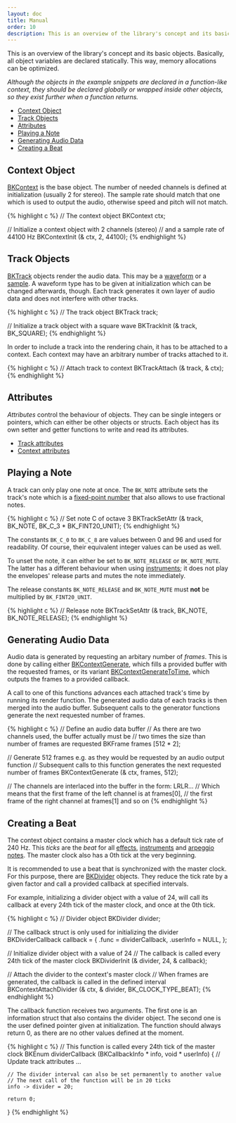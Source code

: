 ```yaml
---
layout: doc
title: Manual
order: 10
description: This is an overview of the library's concept and its basic objects. Basically, all object variables are declared statically. This way, memory allocations can be optimized.
---
```


This is an overview of the library's concept and its basic objects. Basically, all object variables are declared statically. This way, memory allocations can be optimized.

*Although the objects in the example snippets are declared in a function-like context, they should be declared globally or wrapped inside other objects, so they exist further when a function returns.*

- [Context Object](#context-object)
- [Track Objects](#track-objects)
- [Attributes](#attributes)
- [Playing a Note](#playing-a-note)
- [Generating Audio Data](#generating-audio-data)
- [Creating a Beat](#creating-a-beat)

## Context Object

[BKContext](context/) is the base object. The number of needed channels is defined at initialization (usually 2 for stereo). The sample rate should match that one which is used to output the audio, otherwise speed and pitch will not match.

{% highlight c %}
// The context object
BKContext ctx;

// Initialize a context object with 2 channels (stereo)
// and a sample rate of 44100 Hz
BKContextInit (& ctx, 2, 44100);
{% endhighlight %}

## Track Objects

[BKTrack](tracks/) objects render the audio data. This may be a [waveform](waveforms/) or a [sample](samples/). A waveform type has to be given at initialization which can be changed afterwards, though. Each track generates it own layer of audio data and does not interfere with other tracks.

{% highlight c %}
// The track object
BKTrack track;

// Initialize a track object with a square wave
BKTrackInit (& track, BK_SQUARE);
{% endhighlight %}

In order to include a track into the rendering chain, it has to be attached to a context. Each context may have an arbitrary number of tracks attached to it.

{% highlight c %}
// Attach track to context
BKTrackAttach (& track, & ctx);
{% endhighlight %}

## Attributes

*Attributes* control the behaviour of objects. They can be single integers or pointers, which can either be other objects or structs. Each object has its own setter and getter functions to write and read its attributes.

- [Track attributes](tracks/#attributes)
- [Context attributes](context/#attributes)

## Playing a Note

A track can only play one note at once. The `BK_NOTE` attribute sets the track's note which is a [fixed-point number](fixed-point-numbers/) that also allows to use fractional notes.

{% highlight c %}
// Set note C of octave 3
BKTrackSetAttr (& track, BK_NOTE, BK_C_3 * BK_FINT20_UNIT);
{% endhighlight %}

The constants `BK_C_0` to `BK_C_8` are values between 0 and 96 and used for readability. Of course, their equivalent integer values can be used as well.

To unset the note, it can either be set to `BK_NOTE_RELEASE` or `BK_NOTE_MUTE`. The latter has a different behaviour when using [instruments](instruments/); it does not play the envelopes' release parts and mutes the note immediately.

The release constants `BK_NOTE_RELEASE` and `BK_NOTE_MUTE` must **not** be multiplied by `BK_FINT20_UNIT`.

{% highlight c %}
// Release note
BKTrackSetAttr (& track, BK_NOTE, BK_NOTE_RELEASE);
{% endhighlight %}

## Generating Audio Data

Audio data is generated by requesting an arbitary number of *frames*. This is done by calling either [BKContextGenerate](../context/#bkcontextgenerate), which fills a provided buffer with the requested frames, or its variant [BKContextGenerateToTime](../context/#bkcontextgeneratetotime), which outputs the frames to a provided callback.

A call to one of this functions advances each attached track's time by running its render function. The generated audio data of each tracks is then merged into the audio buffer. Subsequent calls to the generator functions generate the next requested number of frames.

{% highlight c %}
// Define an audio data buffer
// As there are two channels used, the buffer actually must be
// two times the size than number of frames are requested
BKFrame frames [512 * 2];

// Generate 512 frames e.g. as they would be requested by an audio output function
// Subsequent calls to this function generates the next requested number of frames
BKContextGenerate (& ctx, frames, 512);

// The channels are interlaced into the buffer in the form: LRLR...
// Which means that the first frame of the left channel is at frames[0],
// the first frame of the right channel at frames[1] and so on
{% endhighlight %}

## Creating a Beat

The context object contains a master clock which has a default tick rate of 240 Hz. This *ticks* are the *beat* for all [effects](effects/), [instruments](../instruments/) and [arpeggio notes](arepggio/). The master clock also has a 0th tick at the very beginning.

It is recommended to use a beat that is synchronized with the master clock. For this purpose, there are [BKDivider](clocks-and-dividers/) objects. They reduce the tick rate by a given factor and call a provided callback at specified intervals.

For example, initializing a divider object with a value of 24, will call its callback at every 24th tick of the master clock, and once at the 0th tick.

{% highlight c %}
// Divider object
BKDivider divider;

// The callback struct is only used for initializing the divider
BKDividerCallback callback = {
	.func     = dividerCallback,
	.userInfo = NULL,
};

// Initialize divider object with a value of 24
// The callback is called every 24th tick of the master clock
BKDividerInit (& divider, 24, & callback);

// Attach the divider to the context's master clock
// When frames are generated, the callback is called in the defined interval
BKContextAttachDivider (& ctx, & divider, BK_CLOCK_TYPE_BEAT);
{% endhighlight %}

The callback function receives two arguments. The first one is an information struct that also contains the divider object. The second one is the user defined pointer given at initialization. The function should always return 0, as there are no other values defined at the moment.

{% highlight c %}
// This function is called every 24th tick of the master clock
BKEnum dividerCallback (BKCallbackInfo * info, void * userInfo)
{
	// Update track attributes ...

	// The divider interval can also be set permanently to another value
	// The next call of the function will be in 20 ticks
	info -> divider = 20;

	return 0;
}
{% endhighlight %}

<!--
To create a beat with a certain BPM the divider interval can be calculated with this formula:

{% highlight c %}
ticks_per_beat = (240 × 60) / (bpm × 4);
{% endhighlight %}

As divider intervals are integers, only certain BPM values are possible without changing the master clock tick rate. For a BPM of 150 the divider interval is exactly 24.

{% highlight c %}
bpm = (240 × 60) / (ticks_per_beat × 4)
{% endhighlight %}
-->
